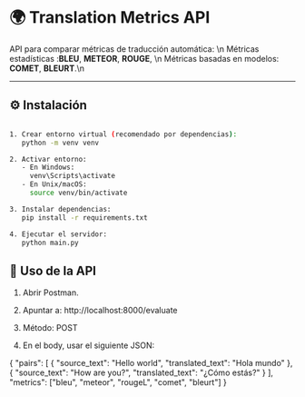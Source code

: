 # 🌍 Translation Metrics API

API para comparar métricas de traducción automática: \n 
 Métricas estadísticas :**BLEU**, **METEOR**, **ROUGE**, \n 
 Métricas basadas en modelos: **COMET**, **BLEURT**.\n 

---

## ⚙️ Instalación

```bash

1. Crear entorno virtual (recomendado por dependencias):
   python -m venv venv

2. Activar entorno:
   - En Windows:
     venv\Scripts\activate
   - En Unix/macOS:
     source venv/bin/activate

3. Instalar dependencias:
   pip install -r requirements.txt

4. Ejecutar el servidor:
   python main.py

```

## 🚀 Uso de la API
1. Abrir Postman.

2. Apuntar a: http://localhost:8000/evaluate

3. Método: POST

4. En el body, usar el siguiente JSON:


{
  "pairs": [
    {
      "source_text": "Hello world",
      "translated_text": "Hola mundo"
    },
    {
      "source_text": "How are you?",
      "translated_text": "¿Cómo estás?"
    }
  ],
  "metrics": ["bleu", "meteor", "rougeL", "comet", "bleurt"]
}

